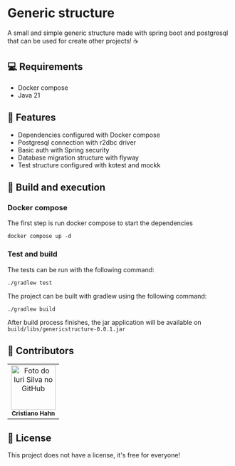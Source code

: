 # Generic structure
A small and simple generic structure made with spring boot and postgresql that can be used for create other projects! ☕

## 💻 Requirements
-  Docker compose
- Java 21

## 💼 Features
- Dependencies configured with Docker compose
- Postgresql connection with r2dbc driver
- Basic auth with Spring security
- Database migration structure with flyway
- Test structure configured with kotest and mockk

## 🚀 Build and execution

### Docker compose
The first step is run docker compose to start the dependencies
```
docker compose up -d
```
### Test and build

The tests can be run with the following command:
```
./gradlew test
```

The project can be built with gradlew using the following command:
```
./gradlew build
```
After build process finishes, the jar application will be available on  `build/libs/genericstructure-0.0.1.jar`

## 🤝 Contributors

<table>
  <tr>
    <td align="center">
      <a href="#" title="defina o título do link">
        <img src="https://avatars3.githubusercontent.com/u/20827243" width="100px;" alt="Foto do Iuri Silva no GitHub"/><br>
        <sub>
          <b>Cristiano Hahn</b>
        </sub>
      </a>
    </td>
  </tr>
</table>

## 📝 License

This project does not have a license, it's free for everyone!